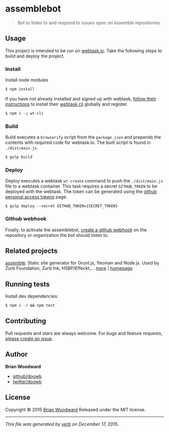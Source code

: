 # assemblebot

> Bot to listen to and respond to issues open on assemble repositories.

## Usage

This project is intended to be run on [webtask.io](https://webtask.io/). Take the following steps to build and deploy the project.

### Install

Install node modules

```sh
$ npm install
```

If you have not already installed and signed up with webtask, [follow their instructions](https://webtask.io/cli) to install their [webtask cli](https://www.npmjs.com/package/wt-cli) globally and register.

```sh
$ npm i -g wt-cli
```

### Build

Build executes a `browserify` script from the `package.json` and prepends the contents with required code for webtask.io. The built script is found in `./dist/main.js`.

```sh
$ gulp build
```

### Deploy

Deploy executes a webtask `wt create` command to push the `./dist/main.js` file to a webtask container.
This task requires a secret `GITHUB_TOKEN` to be deployed with the webtask. The token can be generated using the [github personal access tokens](https://github.com/settings/tokens) page.

```
$ gulp deploy --secret GITHUB_TOKEN={SECRET_TOKEN}
```

### Github webhook

Finally, to activate the assemblebot, [create a github webhook](https://developer.github.com/webhooks/) on the repository or organization the bot should listen to.

## Related projects
[assemble](https://www.npmjs.com/package/assemble): Static site generator for Grunt.js, Yeoman and Node.js. Used by Zurb Foundation, Zurb Ink, H5BP/Effeckt,… [more](https://www.npmjs.com/package/assemble) | [homepage](http://assemble.io)

## Running tests
Install dev dependencies:

```sh
$ npm i -d && npm test
```

## Contributing
Pull requests and stars are always welcome. For bugs and feature requests, [please create an issue](https://github.com/doowb/assemblebot/issues/new).

## Author
**Brian Woodward**

+ [github/doowb](https://github.com/doowb)
+ [twitter/doowb](http://twitter.com/doowb)

## License
Copyright © 2015 [Brian Woodward](https://github.com/doowb)
Released under the MIT license.

***

_This file was generated by [verb](https://github.com/verbose/verb) on December 17, 2015._
